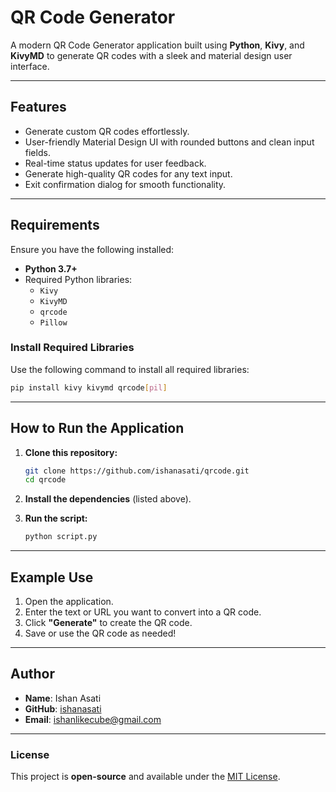 # QR Code Generator

A modern QR Code Generator application built using **Python**, **Kivy**, and **KivyMD** to generate QR codes with a sleek and material design user interface.

---

## Features

- Generate custom QR codes effortlessly.
- User-friendly Material Design UI with rounded buttons and clean input fields.
- Real-time status updates for user feedback.
- Generate high-quality QR codes for any text input.
- Exit confirmation dialog for smooth functionality.

---

## Requirements

Ensure you have the following installed:

- **Python 3.7+**
- Required Python libraries:
    - `Kivy`
    - `KivyMD`
    - `qrcode`
    - `Pillow`

### Install Required Libraries

Use the following command to install all required libraries:
```bash
pip install kivy kivymd qrcode[pil]
```

---

## How to Run the Application

1. **Clone this repository:**
   ```bash
   git clone https://github.com/ishanasati/qrcode.git
   cd qrcode
   ```

2. **Install the dependencies** (listed above).

3. **Run the script:**
   ```bash
   python script.py
   ```

---
## Example Use

1. Open the application.
2. Enter the text or URL you want to convert into a QR code.
3. Click **"Generate"** to create the QR code.
4. Save or use the QR code as needed!

---

## Author

- **Name**: Ishan Asati
- **GitHub**: [ishanasati](https://github.com/ishanasati)
- **Email**: ishanlikecube@gmail.com

---

### License

This project is **open-source** and available under the [MIT License](LICENSE).